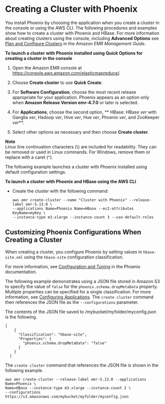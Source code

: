 # Creating a Cluster with Phoenix<a name="phoenix-create-cluster"></a>

You install Phoenix by choosing the application when you create a cluster in the console or using the AWS CLI\. The following procedures and examples show how to create a cluster with Phoenix and HBase\. For more information about creating clusters using the console, including **Advanced Options** see [Plan and Configure Clusters](http://docs.aws.amazon.com/emr/latest/ManagementGuide/emr-plan.html) in the *Amazon EMR Management Guide*\.

**To launch a cluster with Phoenix installed using **Quick Options** for creating a cluster in the console**

1. Open the Amazon EMR console at [https://console\.aws\.amazon\.com/elasticmapreduce/](https://console.aws.amazon.com/elasticmapreduce/)\.

1. Choose **Create cluster** to use **Quick Create**\.

1. For **Software Configuration**, choose the most recent release appropriate for your application\. Phoenix appears as an option only when **Amazon Release Version emr\-4\.7\.0** or later is selected\.

1. For **Applications**, choose the second option, ** HBase: HBase *ver* with Ganglia *ver*, Hadoop *ver*, Hive *ver*, Hue *ver*, Phoenix *ver*, and ZooKeeper *ver***\.

1.  Select other options as necessary and then choose **Create cluster**\.

**Note**  
Linux line continuation characters \(\\\) are included for readability\. They can be removed or used in Linux commands\. For Windows, remove them or replace with a caret \(^\)\.

The following example launches a cluster with Phoenix installed using default configuration settings\.

**To launch a cluster with Phoenix and HBase using the AWS CLI**
+ Create the cluster with the following command:

  ```
  aws emr create-cluster --name "Cluster with Phoenix" --release-label emr-5.13.0 \
  --applications Name=Phoenix Name=HBase --ec2-attributes KeyName=myKey \
  --instance-type m3.xlarge --instance-count 3 --use-default-roles
  ```

## Customizing Phoenix Configurations When Creating a Cluster<a name="phoenix-custom-config"></a>

When creating a cluster, you configure Phoenix by setting values in `hbase-site.xml` using the `hbase-site` configuration classification\.

For more information, see [Configuration and Tuning](https://phoenix.apache.org/tuning.html) in the Phoenix documentation\.

The following example demonstrates using a JSON file stored in Amazon S3 to specify the value of `false` for the `phoenix.schema.dropMetaData` property\. Multiple properties can be specified for a single classification\. For more information, see [Configuring Applications](emr-configure-apps.md)\. The `create cluster` command then references the JSON file as the `--configurations` parameter\.

The contents of the JSON file saved to /mybucket/myfolder/myconfig\.json is the following\.

```
[
    {
      "Classification": "hbase-site",
      "Properties": {
        "phoenix.schema.dropMetaData": "false"
      }
    }
  ]
```

The `create cluster` command that references the JSON file is shown in the following example\.

```
aws emr create-cluster --release-label emr-5.13.0 --applications Name=Phoenix \
Name=HBase --instance-type m3.xlarge --instance-count 2 \
--configurations https://s3.amazonaws.com/mybucket/myfolder/myconfig.json
```